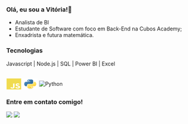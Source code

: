 ### Olá, eu sou a Vitória!👋

* Analista de BI
* Estudante de Software com foco em Back-End na Cubos Academy;
* Enxadrista e futura matemática.

### Tecnologias

Javascript | Node.js | SQL | Power BI | Excel

<div style="display: inline_block"><br>
  <img align="center" alt="Js" height="30" width="40" src="https://raw.githubusercontent.com/devicons/devicon/master/icons/javascript/javascript-plain.svg">
  <img align="center" alt="Python" height="30" width="40" src="https://raw.githubusercontent.com/devicons/devicon/master/icons/python/python-original.svg">
  <img align="center" alt="Python" height="30" width="40" src="https://upload.wikimedia.org/wikipedia/commons/thumb/2/29/Postgresql_elephant.svg/540px-Postgresql_elephant.svg.png">

</div>
  
### Entre em contato comigo!
 
<div> 
  <a href = "vitoria.c.blau@gmail.com"><img src="https://img.shields.io/badge/-Gmail-%23333?style=for-the-badge&logo=gmail&logoColor=white" target="_blank"></a>
  <a href="https://www.linkedin.com/in/vitoriablau/" target="_blank"><img src="https://img.shields.io/badge/-LinkedIn-%230077B5?style=for-the-badge&logo=linkedin&logoColor=white" target="_blank"></a> 
  
</div>
